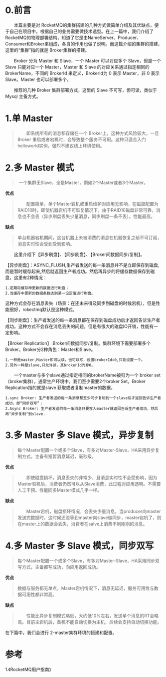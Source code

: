 # 0.前言


　　本篇主要是对 RocketMQ的集群搭建的几种方式做简单介绍及其优缺点，便于自己在项目中，根据自己的业务需要做技术选型。在上一篇中，我们介绍了RocketMQ的物理部署结构，知道了它是由NameServer、Producer、Consumer和Broker来组成，各自的作用也做了说明。而这篇介绍的集群的搭建，这里的“集群”指的就是 Broker集群的搭建。



　　Broker 分为 Master 和 Slave，一个 Master 可以对应多个 Slave，但是一个 Slave 只能对应一个 Master，Master 和 Slave 的对应关系通过指定相同的 BrokerName，不同的 BrokerId 来定义，BrokerId为 0 表示 Master，非 0 表示 Slave。Master 也可以部署多个。

​　　推荐的几种 Broker 集群部署方式，这里的 Slave 不可写，但可读，类似于 Mysql 主备方式。



# 1.单 Master

> 　　即系统所有的消息都存储在一个 Broker上，这种方式风险较大，一旦 Broker 重启或者宕机时，会导致整个服务不可用。这种只适合入门helloworld实例，强烈不建议线上环境使用。



# 2.多 Master 模式

> ​	一个集群无Slave，全是Master，例如2个Master或者3个Master。

**优点**

> ​　　配置简单，单个Master宕机或重启维护对应用无影响，在磁盘配置为RAID10时，即使机器宕机不可恢复情况下，由于RAID10磁盘非常可靠，消息也不会丢（异步刷盘丢失少量消息，同步刷盘一条不丢）。性能最高。

**缺点**

> ​	单台机器宕机期间，这台机器上未被消费的消息在机器恢复之前不可订阅，消息实时性会受到受到影响。

　　这里介绍下【异步刷盘】、【同步刷盘】、【Broker间数据同步/复制】。

【异步刷盘】：ASYNC_FLUSH,生产者发送的每一条消息并不是立即保存到磁盘,而是暂时缓存起来,然后就返回生产者成功。然后再异步的将缓存数据保存到磁盘，这里有2种情况：

	1.定期将缓存种更新的数据进行刷盘；
	2.当缓存中更新的数据条数达到某一设定值进行刷盘。

这种方式会存在消息丢失（场景：在还未来得及同步到磁盘的时候宕机），但是性能很好，rokectmq默认是这种模式。

【同步刷盘】：生产者发送的每一条消息都在保存到磁盘成功后才返回告诉生产者成功。这种方式不会存在消息丢失的问题，但是有很大的磁盘IO开销，性能有一定影响。

【Broker Replication】:Broker间数据同步/复制。集群环境下需要部署多个Broker，Broker分2种角色：Master和Slave。
	
	1.一种是master,Master即可以读，也可以写，设置brokerId=0,只能设置一个。
	2.另外一种是slave,只允许读，其brokerId为非0。

　　一个master与多个slave通过指定相同的brokerName被归为一个 broker set（broker集群）。通常生产环境中，我们至少需要2个broker Set。Broker Replication指的就是slave 获取或者复制master的数据。
	
	1.sync Broker: 生产者发送的每一条消息都至少同步复制到一个slave后才返回告诉生产者成功，即“同步双写”；
	2.Async Broker: 生产者发送的每一条消息只要写入master就返回告诉生产者成功，然后再"异步复制"到slave.
	
# 3.多 Master 多 Slave 模式，异步复制

> 每个Master配置一个或多个Slave，有多对Master-Slave，HA采用异步复制方式，主备有短暂消息延迟，毫秒级。

**优点**

> 　　即使磁盘损坏，消息丢失的非常少，且消息实时性不会受影响，因为Master宕机后，消费者仍然可以从Slave消费，此过程对应用透明。不需要人工干预。性能同多Master模式几乎一样。

**缺点**

> 　　Master宕机，磁盘损坏情况，会丢失少量消息。当producer向master发送完数据时，这时候还没等到master向slave做同步，master宕机了，则在master上的数据会丢失，消费者在salve上消费不到刚刚的消息。


# 4.多 Master 多 Slave 模式，同步双写

> 每个Master配置一个或多个Slave，有多对Master-Slave，HA采用同步双写方式，主备都写成功，向应用返回成功。

**优点**

> 数据与服务都无单点，Master宕机情况下，消息无延迟，服务可用性与数据可用性都非常高。

**缺点**

>  　　性能比异步复制模式略低，大约低10%左右，发送单个消息的RT会略高。目前主宕机后，备机不能自动切换为主机，后续会支持自动切换功能。


在下篇中，我们会进行 2-master集群环境的搭建和配置。

# 参考 #

1.《RocketMQ用户指南》












